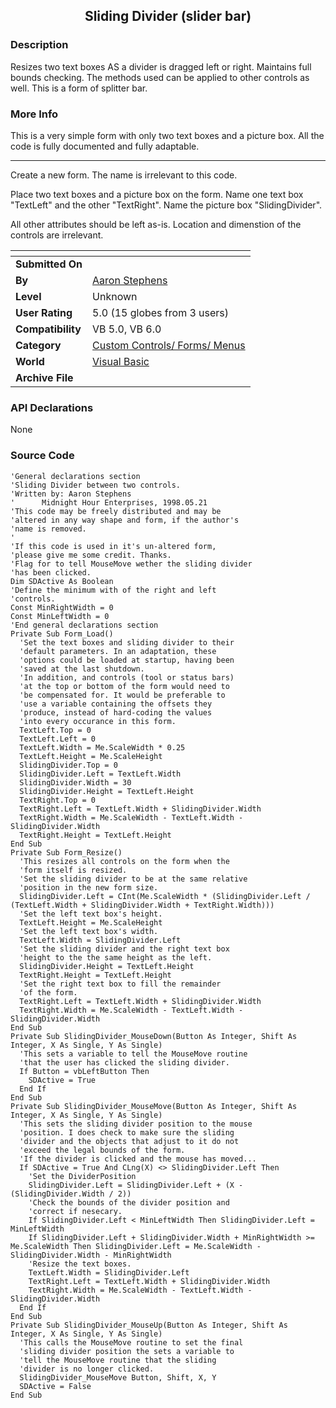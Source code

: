 ﻿<div align="center">

## Sliding Divider \(slider bar\)


</div>

### Description

Resizes two text boxes AS a divider is dragged left or right. Maintains full bounds checking. The methods used can be applied to other controls as well. This is a form of splitter bar.
 
### More Info
 
This is a very simple form with only two text boxes and a picture box. All the code is fully documented and fully adaptable.

----

Create a new form. The name is irrelevant to this code.

Place two text boxes and a picture box on the form. Name one text box "TextLeft" and the other "TextRight". Name the picture box "SlidingDivider".

All other attributes should be left as-is. Location and dimenstion of the controls are irrelevant.


<span>             |<span>
---                |---
**Submitted On**   |
**By**             |[Aaron Stephens](https://github.com/Planet-Source-Code/PSCIndex/blob/master/ByAuthor/aaron-stephens.md)
**Level**          |Unknown
**User Rating**    |5.0 (15 globes from 3 users)
**Compatibility**  |VB 5\.0, VB 6\.0
**Category**       |[Custom Controls/ Forms/  Menus](https://github.com/Planet-Source-Code/PSCIndex/blob/master/ByCategory/custom-controls-forms-menus__1-4.md)
**World**          |[Visual Basic](https://github.com/Planet-Source-Code/PSCIndex/blob/master/ByWorld/visual-basic.md)
**Archive File**   |[](https://github.com/Planet-Source-Code/aaron-stephens-sliding-divider-slider-bar__1-896/archive/master.zip)

### API Declarations

None


### Source Code

```
'General declarations section
'Sliding Divider between two controls.
'Written by: Aaron Stephens
'      Midnight Hour Enterprises, 1998.05.21
'This code may be freely distributed and may be
'altered in any way shape and form, if the author's
'name is removed.
'
'If this code is used in it's un-altered form,
'please give me some credit. Thanks.
'Flag for to tell MouseMove wether the sliding divider
'has been clicked.
Dim SDActive As Boolean
'Define the minimum with of the right and left
'controls.
Const MinRightWidth = 0
Const MinLeftWidth = 0
'End general declarations section
Private Sub Form_Load()
  'Set the text boxes and sliding divider to their
  'default parameters. In an adaptation, these
  'options could be loaded at startup, having been
  'saved at the last shutdown.
  'In addition, and controls (tool or status bars)
  'at the top or bottom of the form would need to
  'be compensated for. It would be preferable to
  'use a variable containing the offsets they
  'produce, instead of hard-coding the values
  'into every occurance in this form.
  TextLeft.Top = 0
  TextLeft.Left = 0
  TextLeft.Width = Me.ScaleWidth * 0.25
  TextLeft.Height = Me.ScaleHeight
  SlidingDivider.Top = 0
  SlidingDivider.Left = TextLeft.Width
  SlidingDivider.Width = 30
  SlidingDivider.Height = TextLeft.Height
  TextRight.Top = 0
  TextRight.Left = TextLeft.Width + SlidingDivider.Width
  TextRight.Width = Me.ScaleWidth - TextLeft.Width - SlidingDivider.Width
  TextRight.Height = TextLeft.Height
End Sub
Private Sub Form_Resize()
  'This resizes all controls on the form when the
  'form itself is resized.
  'Set the sliding divider to be at the same relative
  'position in the new form size.
  SlidingDivider.Left = CInt(Me.ScaleWidth * (SlidingDivider.Left / (TextLeft.Width + SlidingDivider.Width + TextRight.Width)))
  'Set the left text box's height.
  TextLeft.Height = Me.ScaleHeight
  'Set the left text box's width.
  TextLeft.Width = SlidingDivider.Left
  'Set the sliding divider and the right text box
  'height to the the same height as the left.
  SlidingDivider.Height = TextLeft.Height
  TextRight.Height = TextLeft.Height
  'Set the right text box to fill the remainder
  'of the form.
  TextRight.Left = TextLeft.Width + SlidingDivider.Width
  TextRight.Width = Me.ScaleWidth - TextLeft.Width - SlidingDivider.Width
End Sub
Private Sub SlidingDivider_MouseDown(Button As Integer, Shift As Integer, X As Single, Y As Single)
  'This sets a variable to tell the MouseMove routine
  'that the user has clicked the sliding divider.
  If Button = vbLeftButton Then
    SDActive = True
  End If
End Sub
Private Sub SlidingDivider_MouseMove(Button As Integer, Shift As Integer, X As Single, Y As Single)
  'This sets the sliding divider position to the mouse
  'position. I does check to make sure the sliding
  'divider and the objects that adjust to it do not
  'exceed the legal bounds of the form.
  'If the divider is clicked and the mouse has moved...
  If SDActive = True And CLng(X) <> SlidingDivider.Left Then
    'Set the DividerPosition
    SlidingDivider.Left = SlidingDivider.Left + (X - (SlidingDivider.Width / 2))
    'Check the bounds of the divider position and
    'correct if nesecary.
    If SlidingDivider.Left < MinLeftWidth Then SlidingDivider.Left = MinLeftWidth
    If SlidingDivider.Left + SlidingDivider.Width + MinRightWidth >= Me.ScaleWidth Then SlidingDivider.Left = Me.ScaleWidth - SlidingDivider.Width - MinRightWidth
    'Resize the text boxes.
    TextLeft.Width = SlidingDivider.Left
    TextRight.Left = TextLeft.Width + SlidingDivider.Width
    TextRight.Width = Me.ScaleWidth - TextLeft.Width - SlidingDivider.Width
  End If
End Sub
Private Sub SlidingDivider_MouseUp(Button As Integer, Shift As Integer, X As Single, Y As Single)
  'This calls the MouseMove routine to set the final
  'sliding divider position the sets a variable to
  'tell the MouseMove routine that the sliding
  'divider is no longer clicked.
  SlidingDivider_MouseMove Button, Shift, X, Y
  SDActive = False
End Sub
```


